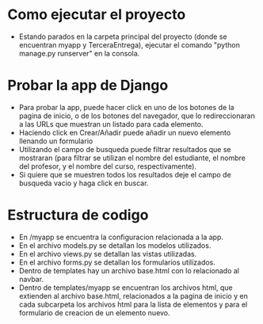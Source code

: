 # Como ejecutar el proyecto
- Estando parados en la carpeta principal del proyecto (donde se encuentran myapp y TerceraEntrega), ejecutar el comando "python manage.py runserver" en la consola.

# Probar la app de Django
- Para probar la app, puede hacer click en uno de los botones de la pagina de inicio, o de los botones del navegador, que lo redireccionaran a las URLs que muestran un listado para cada elemento.
- Haciendo click en Crear/Añadir puede añadir un nuevo elemento llenando un formulario
- Utilizando el campo de busqueda puede filtrar resultados que se mostraran (para filtrar se utilizan el nombre del estudiante, el nombre del profesor, y el nombre del curso, respectivamente).
- Si quiere que se muestren todos los resultados deje el campo de busqueda vacio y haga click en buscar.

# Estructura de codigo
- En /myapp se encuentra la configuracion relacionada a la app.
- En el archivo models.py se detallan los modelos utilizados.
- En el archivo views.py se detallan las vistas utilizadas.
- En el archivo forms.py se detallan los formularios utilizados.
- Dentro de templates hay un archivo base.html con lo relacionado al navbar.
- Dentro de templates/myapp se encuentran los archivos html, que extienden al archivo base.html, relacionados a la pagina de inicio y en cada subcarpeta los archivos html para la lista de elementos y para el formulario de creacion de un elemento nuevo.